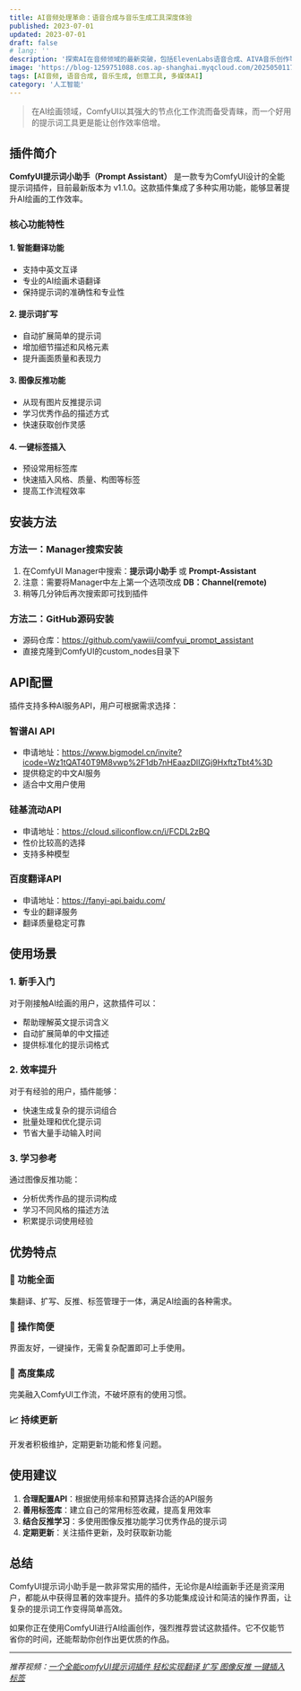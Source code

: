 ```yaml
---
title: AI音频处理革命：语音合成与音乐生成工具深度体验
published: 2023-07-01
updated: 2023-07-01
draft: false
# lang: ''
description: '探索AI在音频领域的最新突破，包括ElevenLabs语音合成、AIVA音乐创作等工具的实际应用和效果分析。'
image: 'https://blog-1259751088.cos.ap-shanghai.myqcloud.com/20250501175820648.png?imageSlim'
tags: [AI音频, 语音合成, 音乐生成, 创意工具, 多媒体AI]
category: '人工智能'
---
```


> 在AI绘画领域，ComfyUI以其强大的节点化工作流而备受青睐，而一个好用的提示词工具更是能让创作效率倍增。

## 插件简介

**ComfyUI提示词小助手（Prompt Assistant）** 是一款专为ComfyUI设计的全能提示词插件，目前最新版本为 v1.1.0。这款插件集成了多种实用功能，能够显著提升AI绘画的工作效率。

### 核心功能特性

#### 1. 智能翻译功能
- 支持中英文互译
- 专业的AI绘画术语翻译
- 保持提示词的准确性和专业性

#### 2. 提示词扩写
- 自动扩展简单的提示词
- 增加细节描述和风格元素
- 提升画面质量和表现力

#### 3. 图像反推功能
- 从现有图片反推提示词
- 学习优秀作品的描述方式
- 快速获取创作灵感

#### 4. 一键标签插入
- 预设常用标签库
- 快速插入风格、质量、构图等标签
- 提高工作流程效率

## 安装方法

### 方法一：Manager搜索安装
1. 在ComfyUI Manager中搜索：**提示词小助手** 或 **Prompt-Assistant**
2. 注意：需要将Manager中左上第一个选项改成 **DB：Channel(remote)**
3. 稍等几分钟后再次搜索即可找到插件

### 方法二：GitHub源码安装
- 源码仓库：https://github.com/yawiii/comfyui_prompt_assistant
- 直接克隆到ComfyUI的custom_nodes目录下

## API配置

插件支持多种AI服务API，用户可根据需求选择：

### 智谱AI API
- 申请地址：https://www.bigmodel.cn/invite?icode=Wz1tQAT40T9M8vwp%2F1db7nHEaazDlIZGj9HxftzTbt4%3D
- 提供稳定的中文AI服务
- 适合中文用户使用

### 硅基流动API
- 申请地址：https://cloud.siliconflow.cn/i/FCDL2zBQ
- 性价比较高的选择
- 支持多种模型

### 百度翻译API
- 申请地址：https://fanyi-api.baidu.com/
- 专业的翻译服务
- 翻译质量稳定可靠

## 使用场景

### 1. 新手入门
对于刚接触AI绘画的用户，这款插件可以：
- 帮助理解英文提示词含义
- 自动扩展简单的中文描述
- 提供标准化的提示词格式

### 2. 效率提升
对于有经验的用户，插件能够：
- 快速生成复杂的提示词组合
- 批量处理和优化提示词
- 节省大量手动输入时间

### 3. 学习参考
通过图像反推功能：
- 分析优秀作品的提示词构成
- 学习不同风格的描述方法
- 积累提示词使用经验

## 优势特点

### 🚀 功能全面
集翻译、扩写、反推、标签管理于一体，满足AI绘画的各种需求。

### 🎯 操作简便
界面友好，一键操作，无需复杂配置即可上手使用。

### 🔧 高度集成
完美融入ComfyUI工作流，不破坏原有的使用习惯。

### 📈 持续更新
开发者积极维护，定期更新功能和修复问题。

## 使用建议

1. **合理配置API**：根据使用频率和预算选择合适的API服务
2. **善用标签库**：建立自己的常用标签收藏，提高复用效率
3. **结合反推学习**：多使用图像反推功能学习优秀作品的提示词
4. **定期更新**：关注插件更新，及时获取新功能

## 总结

ComfyUI提示词小助手是一款非常实用的插件，无论你是AI绘画新手还是资深用户，都能从中获得显著的效率提升。插件的多功能集成设计和简洁的操作界面，让复杂的提示词工作变得简单高效。

如果你正在使用ComfyUI进行AI绘画创作，强烈推荐尝试这款插件。它不仅能节省你的时间，还能帮助你创作出更优质的作品。

---

*推荐视频：[一个全能comfyUI提示词插件 轻松实现翻译 扩写 图像反推 一键插入标签](https://www.bilibili.com/video/BV18DbNzRE8T/)*
